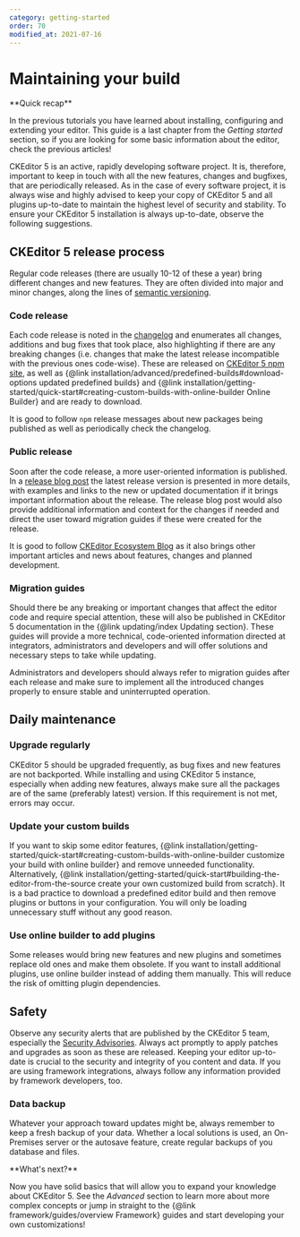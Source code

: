 ```yaml
---
category: getting-started
order: 70
modified_at: 2021-07-16
---
```


# Maintaining your build

<info-box hint>
**Quick recap**

In the previous tutorials you have learned about installing, configuring and extending your editor. This guide is a last chapter from the *Getting started* section, so if you are looking for some basic information about the editor, check the previous articles!
</info-box>

CKEditor 5 is an active, rapidly developing software project. It is, therefore, important to keep in touch with all the new features, changes and bugfixes, that are periodically released. As in the case of every software project, it is always wise and highly advised to keep your copy of CKEditor 5 and all plugins up-to-date to maintain the highest level of security and stability. To ensure your CKEditor 5 installation is always up-to-date, observe the following suggestions.

## CKEditor 5 release process

Regular code releases (there are usually 10-12 of these a year) bring different changes and new features. They are often divided into major and minor changes, along the lines of [semantic versioning](https://semver.org/).

### Code release

Each code release is noted in the [changelog](https://github.com/ckeditor/ckeditor5/blob/stable/CHANGELOG.md) and enumerates all changes, additions and bug fixes that took place, also highlighting if there are any breaking changes (i.e. changes that make the latest release incompatible with the previous ones code-wise). These are released on [CKEditor 5 npm site](https://www.npmjs.com/package/ckeditor5), as well as {@link installation/advanced/predefined-builds#download-options updated predefined builds} and {@link installation/getting-started/quick-start#creating-custom-builds-with-online-builder Online Builder} and are ready to download.

It is good to follow `npm` release messages about new packages being published as well as periodically check the changelog.

### Public release

Soon after the code release, a more user-oriented information is published. In a [release blog post](https://ckeditor.com/blog/?category=releases) the latest release version is presented in more details, with examples and links to the new or updated documentation if it brings important information about the release. The release blog post would also provide additional information and context for the changes if needed and direct the user toward migration guides if these were created for the release.

It is good to follow [CKEditor Ecosystem Blog](https://ckeditor.com/blog/) as it also brings other important articles and news about features, changes and planned development.

### Migration guides

Should there be any breaking or important changes that affect the editor code and require special attention, these will also be published in CKEditor 5 documentation in the {@link updating/index Updating section}. These guides will provide a more technical, code-oriented information directed at integrators, administrators and developers and will offer solutions and necessary steps to take while updating.

Administrators and developers should always refer to migration guides after each release and make sure to implement all the introduced changes properly to ensure stable and uninterrupted operation.

## Daily maintenance

### Upgrade regularly

CKEditor 5 should be <!-- add updating guide link once ready -->upgraded frequently, as bug fixes and new features are not backported. While installing and using CKEditor 5 instance, especially when adding new features, always make sure all the packages are of the same (preferably latest) version. If this requirement is not met, errors may occur.

### Update your custom builds

If you want to skip some editor features, {@link installation/getting-started/quick-start#creating-custom-builds-with-online-builder customize your build with online builder} and remove unneeded functionality. Alternatively, {@link installation/getting-started/quick-start#building-the-editor-from-the-source create your own customized build from scratch}. It is a bad practice to download a predefined editor build and then remove plugins or buttons in your configuration. You will only be loading unnecessary stuff without any good reason.

### Use online builder to add plugins

Some releases would bring new features and new plugins and sometimes replace old ones and make them obsolete. If you want to install additional plugins, use online builder instead of adding them manually. This will reduce the risk of omitting plugin dependencies.

## Safety

Observe any security alerts that are published by the CKEditor 5 team, especially the [Security Advisories](https://github.com/ckeditor/ckeditor5/security/advisories). Always act promptly to apply patches and upgrades as soon as these are released. Keeping your editor up-to-date is crucial to the security and integrity of you content and data. If you are using framework integrations, always follow any information provided by framework developers, too.

### Data backup

Whatever your approach toward updates might be, always remember to keep a fresh backup of your data. Whether a local solutions is used, an On-Premises server or the autosave feature, create regular backups of you database and files.

<info-box hint>
**What's next?**

Now you have solid basics that will allow you to expand your knowledge about CKEditor 5. See the *Advanced* section to learn more about more complex concepts or jump in straight to the {@link framework/guides/overview Framework} guides and start developing your own customizations!
</info-box>